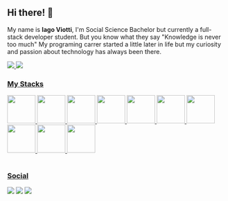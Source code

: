 ## Hi there! 👋

My name is __Iago Viotti__, I'm Social Science Bachelor but currently a full-stack developer student. But you know what they say "Knowledge is never too much"
My programing carrer started a little later in life but my curiosity and passion about technology has always been there.
<div>
<a href="https://github.com/iagoViotti"><img src="https://github-readme-stats.vercel.app/api?username=iagoViotti&show_icons=true&theme=transparent&hide=stars" />

<img src="https://github-readme-stats.vercel.app/api/top-langs/?username=iagoViotti&layout=compact&theme=transparent" />
</div>

### My Stacks
<div>
  <img height="65px" src="https://cdn.jsdelivr.net/gh/devicons/devicon/icons/html5/html5-plain-wordmark.svg" />
  <img height="65px" src="https://cdn.jsdelivr.net/gh/devicons/devicon/icons/css3/css3-plain-wordmark.svg" />        
  <img height="65px" src="https://cdn.jsdelivr.net/gh/devicons/devicon/icons/javascript/javascript-plain.svg" />
  <img height="65px" src="https://cdn.jsdelivr.net/gh/devicons/devicon/icons/react/react-original-wordmark.svg" />
  <img height="65px" src="https://cdn.jsdelivr.net/gh/devicons/devicon/icons/jest/jest-plain.svg" />  
  <img height="65px" src="https://cdn.jsdelivr.net/gh/devicons/devicon/icons/redux/redux-original.svg" />
  <img height="65px" src="https://cdn.jsdelivr.net/gh/devicons/devicon/icons/docker/docker-plain-wordmark.svg" />
  <img height="65px" src="https://cdn.jsdelivr.net/gh/devicons/devicon/icons/mysql/mysql-original.svg" />
  <img height="65px" src="https://cdn.jsdelivr.net/gh/devicons/devicon/icons/nodejs/nodejs-original.svg" />
  <img height="65px" src="https://cdn.jsdelivr.net/gh/devicons/devicon/icons/sequelize/sequelize-plain.svg" />
</div>
</br>

### Social

<div> 
  <a href="https://instagram.com/iagoviotti" target="_blank"><img src="https://img.shields.io/badge/-Instagram-%23E4405F?style=for-the-badge&logo=instagram&logoColor=white" target="_blank"></a>
  <a href = "mailto:iago.viotti@gmail.com"><img src="https://img.shields.io/badge/-Gmail-%23333?style=for-the-badge&logo=gmail&logoColor=white" target="_blank"></a>
  <a href="https://www.linkedin.com/in/iagoviotti" target="_blank"><img src="https://img.shields.io/badge/-LinkedIn-%230077B5?style=for-the-badge&logo=linkedin&logoColor=white" target="_blank"></a> 
</div>
